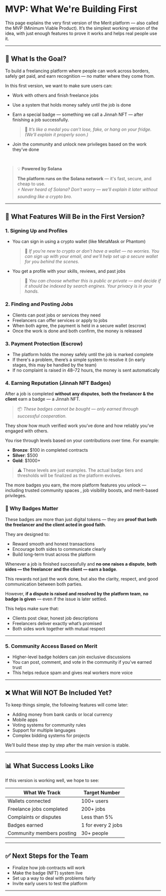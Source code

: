 # MVP: What We're Building First

This page explains the very first version of the Merit platform — also called the MVP (Minimum Viable Product). It’s the simplest working version of the idea, with just enough features to prove it works and helps real people use it.

---

## 🎯 What Is the Goal?

To build a freelancing platform where people can work across borders, safely get paid, and earn recognition — no matter where they come from.

In this first version, we want to make sure users can:

- Work with others and finish freelance jobs
- Use a system that holds money safely until the job is done
- Earn a special badge — something we call a Jinnah NFT — after finishing a job successfully.  
  > 🥇 _It’s like a medal you can’t lose, fake, or hang on your fridge. (We’ll explain it properly soon.)_

- Join the community and unlock new privileges based on the work they’ve done

&nbsp;  

> 💡 **Powered by Solana**
>
> **The platform runs on the Solana network** — it's fast, secure, and cheap to use.  
> ⚡ _Never heard of Solana? Don’t worry — we’ll explain it later without sounding like a crypto bro._

---

## 🧱 What Features Will Be in the First Version?

### 1. Signing Up and Profiles

- You can sign in using a crypto wallet (like MetaMask or Phantom)  
  > 🧠 _If you’re new to crypto or don’t have a wallet — no worries. You can sign up with your email, and we’ll help set up a secure wallet for you behind the scenes._

- You get a profile with your skills, reviews, and past jobs  
  > 🔐 _You can choose whether this is public or private — and decide if it should be indexed by search engines. Your privacy is in your hands._

### 2. Finding and Posting Jobs

- Clients can post jobs or services they need
- Freelancers can offer services or apply to jobs
- When both agree, the payment is held in a secure wallet (escrow)
- Once the work is done and both confirm, the money is released

### 3. Payment Protection (Escrow)

- The platform holds the money safely until the job is marked complete
- If there's a problem, there’s a simple system to resolve it (in early stages, this may be handled by the team)
- If no complaint is raised in 48–72 hours, the money is sent automatically

### 4. Earning Reputation (Jinnah NFT Badges)

After a job is completed **without any disputes**, **both the freelancer & the client** earn a badge — a Jinnah NFT.  
> 📦 _These badges cannot be bought — only earned through successful cooperation._

They show how much verified work you’ve done and how reliably you’ve engaged with others.

You rise through levels based on your contributions over time. For example:

- **Bronze**: $100 in completed contracts  
- **Silver**: $500  
- **Gold**: $1000+

> ⚠️ These levels are just examples. The actual badge tiers and thresholds will be finalized as the platform evolves.

The more badges you earn, the more platform features you unlock — including trusted community spaces , job visibility boosts, and merit-based privileges.

### 🏅 Why Badges Matter

These badges are more than just digital tokens — they are **proof that both the freelancer and the client acted in good faith**.

They are designed to:

- Reward smooth and honest transactions
- Encourage both sides to communicate clearly
- Build long-term trust across the platform

Whenever a job is finished successfully and **no one raises a dispute**, **both sides — the freelancer and the client — earn a badge**.

This rewards not just the work done, but also the clarity, respect, and good communication between both parties.

However, **if a dispute is raised and resolved by the platform team**, **no badge is given** — even if the issue is later settled.

This helps make sure that:

- Clients post clear, honest job descriptions
- Freelancers deliver exactly what’s promised
- Both sides work together with mutual respect

---

### 5. Community Access Based on Merit

- Higher-level badge holders can join exclusive discussions
- You can post, comment, and vote in the community if you’ve earned trust
- This helps reduce spam and gives real workers more voice

---

## ❌ What Will NOT Be Included Yet?

To keep things simple, the following features will come later:

- Adding money from bank cards or local currency
- Mobile apps
- Voting systems for community rules
- Support for multiple languages
- Complex bidding systems for projects

We’ll build these step by step after the main version is stable.

---

## 📊 What Success Looks Like

If this version is working well, we hope to see:

| What We Track                | Target Number       |
|-----------------------------|---------------------|
| Wallets connected           | 100+ users          |
| Freelance jobs completed    | 200+ jobs           |
| Complaints or disputes      | Less than 5%        |
| Badges earned               | 1 for every 2 jobs  |
| Community members posting   | 30+ people          |

---

## ✅ Next Steps for the Team

- Finalize how job contracts will work
- Make the badge (NFT) system live
- Set up a way to deal with problems fairly
- Invite early users to test the platform

---
